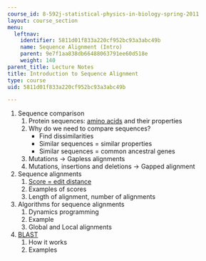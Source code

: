 ```yaml
---
course_id: 8-592j-statistical-physics-in-biology-spring-2011
layout: course_section
menu:
  leftnav:
    identifier: 5811d01f833a220cf952bc93a3abc49b
    name: Sequence Alignment (Intro)
    parent: 9e7f1aa838db66488063791ee60d518e
    weight: 140
parent_title: Lecture Notes
title: Introduction to Sequence Alignment
type: course
uid: 5811d01f833a220cf952bc93a3abc49b

---
```


1.  Sequence comparison
    1.  Protein sequences: [amino acids](http://jenalib.fli-leibniz.de/IMAGE_AA.html) and their properties
    2.  Why do we need to compare sequences?
        *   Find dissimilarities
        *   Similar sequences = similar properties
        *   Similar sequences = common ancestral genes
    3.  Mutations -> Gapless alignments
    4.  Mutations, insertions and deletions -> Gapped alignment
2.  Sequence alignments
    1.  [Score = edit distance](http://www.cs.princeton.edu/courses/archive/spr05/cos126/assignments/sequence.html)
    2.  Examples of scores
    3.  Length of alignment, number of alignments
3.  Algorithms for sequence alignments
    1.  Dynamics programming
    2.  Example
    3.  Global and Local alignments
4.  [BLAST](http://www.ncbi.nlm.nih.gov/BLAST/)
    1.  How it works
    2.  Examples